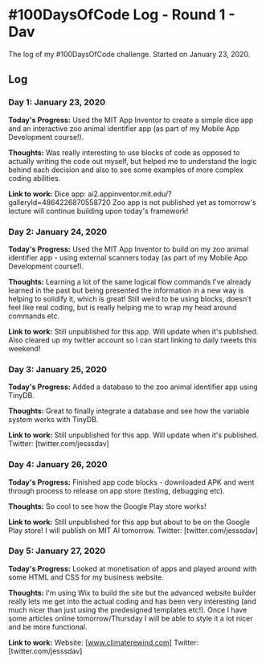 # #100DaysOfCode Log - Round 1 - Dav

The log of my #100DaysOfCode challenge. Started on January 23, 2020.

## Log

### Day 1: January 23, 2020

**Today's Progress:** Used the MIT App Inventor to create a simple dice app and an interactive zoo animal identifier app (as part of my Mobile App Development course!).

**Thoughts:** Was really interesting to use blocks of code as opposed to actually writing the code out myself, but helped me to understand the logic behind each decision and also to see some examples of more complex coding abilities.

**Link to work:** Dice app: ai2.appinventor.mit.edu/?galleryId=4864226870558720 Zoo app is not published yet as tomorrow's lecture will continue building upon today's framework!


### Day 2: January 24, 2020

**Today's Progress:** Used the MIT App Inventor to build on my zoo animal identifier app - using external scanners today (as part of my Mobile App Development course!).

**Thoughts:** Learning a lot of the same logical flow commands I've already learned in the past but being presented the information in a new way is helping to solidify it, which is great! Still weird to be using blocks, doesn't feel like real coding, but is really helping me to wrap my head around commands etc.

**Link to work:** Still unpublished for this app. Will update when it's published. Also cleared up my twitter account so I can start linking to daily tweets this weekend!


### Day 3: January 25, 2020

**Today's Progress:** Added a database to the zoo animal identifier app using TinyDB.

**Thoughts:** Great to finally integrate a database and see how the variable system works with TinyDB. 

**Link to work:** Still unpublished for this app. Will update when it's published. Twitter: [twitter.com/jesssdav]


### Day 4: January 26, 2020

**Today's Progress:** Finished app code blocks - downloaded APK and went through process to release on app store (testing, debugging etc).

**Thoughts:** So cool to see how the Google Play store works!

**Link to work:** Still unpublished for this app but about to be on the Google Play store! I will publish on MIT AI tomorrow. Twitter: [twitter.com/jesssdav]


### Day 5: January 27, 2020

**Today's Progress:** Looked at monetisation of apps and played around with some HTML and CSS for my business website.

**Thoughts:** I'm using Wix to build the site but the advanced website builder really lets me get into the actual coding and has been very interesting (and much nicer than just using the predesigned templates etc!). Once I have some articles online tomorrow/Thursday I will be able to style it a lot nicer and be more functional.

**Link to work:** Website: [www.climaterewind.com] Twitter: [twitter.com/jesssdav]
